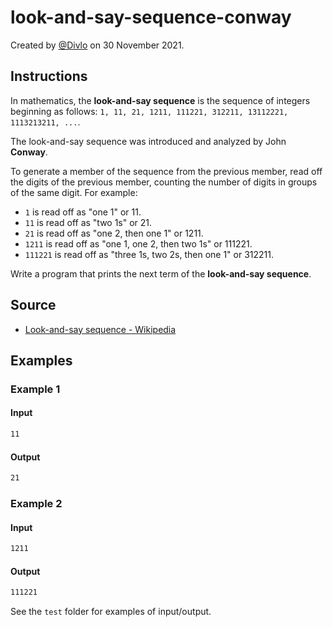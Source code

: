 # look-and-say-sequence-conway

Created by [@Divlo](https://github.com/Divlo) on 30 November 2021.

## Instructions

In mathematics, the **look-and-say sequence** is the sequence of integers beginning as follows: `1, 11, 21, 1211, 111221, 312211, 13112221, 1113213211, ...`.

The look-and-say sequence was introduced and analyzed by John **Conway**.

To generate a member of the sequence from the previous member, read off the digits of the previous member, counting the number of digits in groups of the same digit. For example:

- `1` is read off as "one 1" or 11.
- `11` is read off as "two 1s" or 21.
- `21` is read off as "one 2, then one 1" or 1211.
- `1211` is read off as "one 1, one 2, then two 1s" or 111221.
- `111221` is read off as "three 1s, two 2s, then one 1" or 312211.

Write a program that prints the next term of the **look-and-say sequence**.

## Source

- [Look-and-say sequence - Wikipedia](https://en.wikipedia.org/wiki/Look-and-say_sequence)

## Examples

### Example 1

#### Input

```txt
11
```

#### Output

```txt
21
```

### Example 2

#### Input

```txt
1211
```

#### Output

```txt
111221
```

See the `test` folder for examples of input/output.
